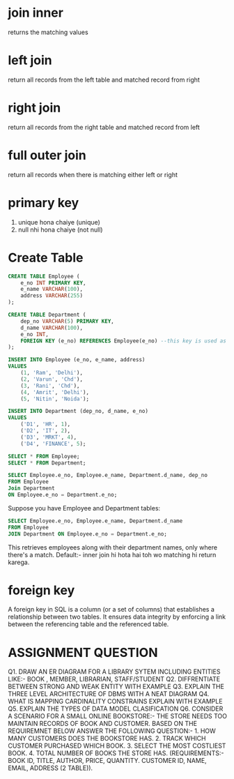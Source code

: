 
# join inner
returns the matching values

# left join 
return all records from the left table and matched record from right

# right join 
return all records from the right table and matched record from left

# full outer join 
return all records when there is matching either left or right 


# primary key
1. unique hona chaiye (unique)
2. null nhi hona chaiye (not null)

# Create Table 

```sql
CREATE TABLE Employee (
    e_no INT PRIMARY KEY,
    e_name VARCHAR(100),
    address VARCHAR(255)
);

CREATE TABLE Department (
    dep_no VARCHAR(5) PRIMARY KEY,
    d_name VARCHAR(100),
    e_no INT,
    FOREIGN KEY (e_no) REFERENCES Employee(e_no) --this key is used as refrence
);

INSERT INTO Employee (e_no, e_name, address)
VALUES 
    (1, 'Ram', 'Delhi'),
    (2, 'Varun', 'Chd'),
    (3, 'Rani', 'Chd'),
    (4, 'Amrit', 'Delhi'),
    (5, 'Nitin', 'Noida');

INSERT INTO Department (dep_no, d_name, e_no)
VALUES 
    ('D1', 'HR', 1),
    ('D2', 'IT', 2),
    ('D3', 'MRKT', 4),
    ('D4', 'FINANCE', 5);

SELECT * FROM Employee;
SELECT * FROM Department;

SELECT Employee.e_no, Employee.e_name, Department.d_name, dep_no  
FROM Employee
Join Department
ON Employee.e_no = Department.e_no;
```

Suppose you have Employee and Department tables:

```sql
SELECT Employee.e_no, Employee.e_name, Department.d_name
FROM Employee
JOIN Department ON Employee.e_no = Department.e_no;
```

This retrieves employees along with their department names, only where there's a match.
Default:- inner join hi hota hai toh wo matching hi return karega.

# foreign key

A foreign key in SQL is a column (or a set of columns) that establishes a relationship between two tables. It ensures data integrity by enforcing a link between the referencing table and the referenced table.

# ASSIGNMENT QUESTION

Q1. DRAW AN ER DIAGRAM FOR A LIBRARY SYTEM INCLUDING ENTITIES LIKE:-
     BOOK , MEMBER, LIBRARIAN, STAFF/STUDENT
Q2. DIFFRENTIATE BETWEEN STRONG AND WEAK ENTITY WITH EXAMPLE 
Q3. EXPLAIN THE THREE LEVEL ARCHITECTURE OF DBMS WITH A NEAT DIAGRAM
Q4. WHAT IS MAPPING CARDINALITY CONSTRAINS EXPLAIN WITH EXAMPLE
Q5. EXPLAIN THE TYPES OF DATA MODEL CLASIFICATION
Q6. CONSIDER A SCENARIO FOR A SMALL ONLINE BOOKSTORE:-
    THE STORE NEEDS TOO MAINTAIN RECORDS OF BOOK AND CUSTOMER. 
        BASED ON THE REQUIREMNET BELOW ANSWER THE FOLLOWING QUESTION:-
            1. HOW MANY CUSTOMERS DOES THE BOOKSTORE HAS.
            2. TRACK WHICH CUSTOMER PURCHASED WHICH BOOK.
            3. SELECT THE MOST COSTLIEST BOOK.
            4. TOTAL NUMBER OF BOOKS THE STORE HAS.
    (REQUIREMENTS:-
    BOOK ID, TITLE, AUTHOR, PRICE, QUANTITY.
    CUSTOMER ID, NAME, EMAIL, ADDRESS
    (2 TABLE)).